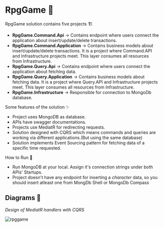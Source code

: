 # RpgGame 🎉

RpgGame solution contains five projects 🏗️
* **RpgGame.Command.Api** -> Contains endpoint where users connect the application about insert/update/delete transactions.
* **RpgGame.Command.Application** -> Contains business models about insert/update/delete transactions. It is a project where Command.API and Infrastructure projects meet. This layer consumes all resources from Infrastructure.
* **RpgGame.Query.Api** -> Contains endpoint where users connect the application about fetching data.
* **RpgGame.Query.Application** -> Contains business models about fetching data. It is a project where Query.API and Infrastructure projects meet. This layer consumes all resources from Infrastructure.
* **RpgGame.Infrastructure** -> Responsible for connection to MongoDb database.

Some features of the solution ✨

* Project uses MongoDB as database.
* APIs have swagger documentations.
* Projects use MediatR for redirecting requests.
* Solution designed with CQRS which means commands and queries are working via different applications.(But using the same database)
* Solution implements Event Sourcing pattern for fetching data of a specific time requested.

How to Run 🚀

* Run MongoDB at your local. Assign it's connection strings under both APIs' Startups.
* Project doesn't have any endpoint for inserting a _character_ data, so you should insert atleast one from MongDb Shell or MongoDb Compass

## Diagrams 📸
_Design of MediatR handlers with CQRS_

![rpggame](https://user-images.githubusercontent.com/47561392/145718417-b4470a5b-4564-4284-a696-df22f9b24add.png)
